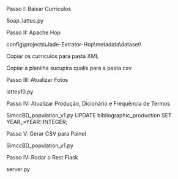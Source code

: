 
Passo I: Baixar Curriculos

Soap_lattes.py

Passo II: Apache Hop

config\projects\Jade-Extrator-Hop\metadata\dataset\

Copiar os curriculos para pasta XML

Copiar a planilha sucupira qualis para a pasta csv

Passo III: Atualizar Fotos 

lattes10.py

Passo IV: Atualizar Produção, Dicionário e Frequência de Termos

SimccBD_population_v1.py
UPDATE bibliographic_production SET YEAR_=YEAR::INTEGER;

Passo V: Gerar CSV para Painel

SimccBD_population_v1.py

Passo IV: Rodar o Rest Flask 

server.py

